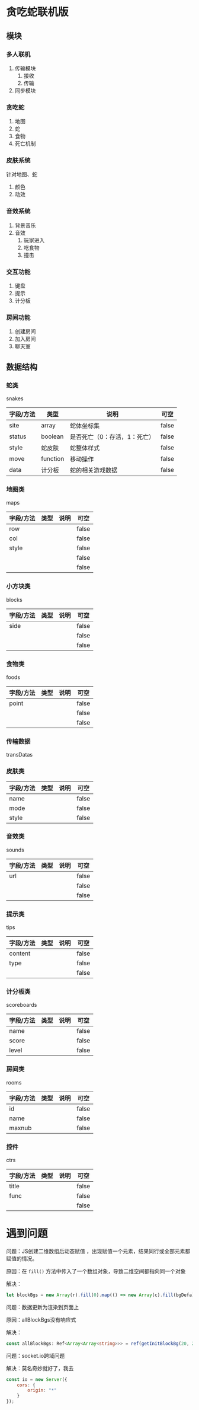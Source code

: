 # 贪吃蛇联机版



## 模块

### 多人联机

1. 传输模块
   1. 接收
   2. 传输
2. 同步模块

### 贪吃蛇

1. 地图
2. 蛇
3. 食物
4. 死亡机制

### 皮肤系统

针对地图、蛇

1. 颜色
2. 动效

### 音效系统

1. 背景音乐
2. 音效
   1. 玩家进入
   2. 吃食物
   3. 撞击

### 交互功能

1. 键盘
2. 提示
3. 计分板

### 房间功能

1. 创建房间
2. 加入房间
3. 聊天室



## 数据结构

### 蛇类

snakes

| 字段/方法 | 类型     | 说明                         | 可空  |
| --------- | -------- | ---------------------------- | ----- |
| site      | array    | 蛇体坐标集                   | false |
| status    | boolean  | 是否死亡（0：存活，1：死亡） | false |
| style     | 蛇皮肤   | 蛇整体样式                   | false |
| move      | function | 移动操作                     | false |
| data      | 计分板   | 蛇的相关游戏数据             | false |



### 地图类

maps

| 字段/方法 | 类型 | 说明 | 可空  |
| --------- | ---- | ---- | ----- |
| row       |      |      | false |
| col       |      |      | false |
| style     |      |      | false |
|           |      |      | false |
|           |      |      | false |



### 小方块类

blocks

| 字段/方法 | 类型 | 说明 | 可空  |
| --------- | ---- | ---- | ----- |
| side      |      |      | false |
|           |      |      | false |
|           |      |      | false |



### 食物类

foods

| 字段/方法 | 类型 | 说明 | 可空  |
| --------- | ---- | ---- | ----- |
| point     |      |      | false |
|           |      |      | false |
|           |      |      | false |

### 传输数据

transDatas



### 皮肤类

| 字段/方法 | 类型 | 说明 | 可空  |
| --------- | ---- | ---- | ----- |
| name      |      |      | false |
| mode      |      |      | false |
| style     |      |      | false |



### 音效类

sounds

| 字段/方法 | 类型 | 说明 | 可空  |
| --------- | ---- | ---- | ----- |
| url       |      |      | false |
|           |      |      | false |
|           |      |      | false |



### 提示类

tips

| 字段/方法 | 类型 | 说明 | 可空  |
| --------- | ---- | ---- | ----- |
| content   |      |      | false |
| type      |      |      | false |
|           |      |      | false |



### 计分板类

scoreboards

| 字段/方法 | 类型 | 说明 | 可空  |
| --------- | ---- | ---- | ----- |
| name      |      |      | false |
| score     |      |      | false |
| level     |      |      | false |



### 房间类

rooms

| 字段/方法 | 类型 | 说明 | 可空  |
| --------- | ---- | ---- | ----- |
| id        |      |      | false |
| name      |      |      | false |
| maxnub    |      |      | false |



### 控件

ctrs

| 字段/方法 | 类型 | 说明 | 可空  |
| --------- | ---- | ---- | ----- |
| title     |      |      | false |
| func      |      |      | false |
|           |      |      | false |





# 遇到问题

问题：JS创建二维数组后动态赋值 ，出现赋值一个元素，结果同行或全部元素都赋值的情况。

原因：在 `fill()` 方法中传入了一个数组对象，导致二维空间都指向同一个对象

解决：

```typescript
let blockBgs = new Array(r).fill(0).map(() => new Array(c).fill(bgDefa));
```



问题：数据更新为渲染到页面上

原因：allBlockBgs没有响应式

解决：

```typescript
const allBlockBgs: Ref<Array<Array<string>>> = ref(getInitBlockBg(20, 20));
```



问题：socket.io跨域问题

解决：莫名奇妙就好了，我去

```js
const io = new Server({
    cors: {
        origin: "*"
    }
});
```


